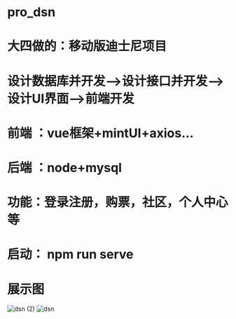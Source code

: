 # pro_dsn
# 大四做的：移动版迪士尼项目
# 设计数据库并开发-->设计接口并开发-->设计UI界面-->前端开发
# 前端 ：vue框架+mintUI+axios...
# 后端 ：node+mysql
# 功能：登录注册，购票，社区，个人中心等
# 启动： npm run serve
# 展示图
![dsn (2)](https://user-images.githubusercontent.com/73623940/155667516-038f309e-c24c-4f26-8648-9ed7dfda1079.jpg)
![dsn](https://user-images.githubusercontent.com/73623940/155667539-a2811ecf-52ba-4f6b-b038-0295666d7eae.jpg)

